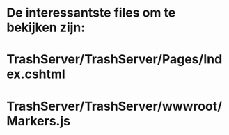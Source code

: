 # De interessantste files om te bekijken zijn:
# TrashServer/TrashServer/Pages/Index.cshtml
# TrashServer/TrashServer/wwwroot/Markers.js